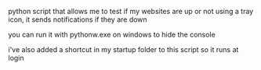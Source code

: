 python script that allows me to test if my websites are up or not using a tray icon, it sends notifications if they are down

you can run it with pythonw.exe on windows to hide the console

i've also added a shortcut in my startup folder to this script so it runs at login
